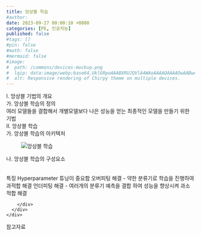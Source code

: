 ```yaml
---
title: 앙상블 학습
#author: 
date: 2023-09-27 00:00:10 +0800
categories: [PE, 인공지능]
published: false
#tags: []
#pin: false
#math: false
#mermaid: false
#image:
#  path: /commons/devices-mockup.png
#  lqip: data:image/webp;base64,UklGRpoAAABXRUJQVlA4WAoAAAAQAAAADwAABwAAQUxQSDIAAAARL0AmbZurmr57yyIiqE8oiG0bejIYEQTgqiDA9vqnsUSI6H+oAERp2HZ65qP/VIAWAFZQOCBCAAAA8AEAnQEqEAAIAAVAfCWkAALp8sF8rgRgAP7o9FDvMCkMde9PK7euH5M1m6VWoDXf2FkP3BqV0ZYbO6NA/VFIAAAA
#  alt: Responsive rendering of Chirpy theme on multiple devices.
---
```


<div class="post-wrap">
  <div class="para">
    <div class="para-title">
      I. 앙상블 기법의 개요
    </div>
    <div class="para-cntnt">
      <div class="para">
        <div class="para-title">
          가. 앙상블 학습의 정의
        </div>
        <div class="para-cntnt">
            여러 모델들을 결합해서 개별모델보다 나은 성능을 얻는 최종적인 모델을 만들기 위한 기법
        </div>
      </div>
    </div>
  </div>
  
  <div class="para">
    <div class="para-title">
      II. 앙상블 학습
    </div>
    <div class="para-cntnt">
      <div class="para">
        <div class="para-title">
          가. 앙상블 학습의 아키텍처
        </div>
        <div class="para-cntnt">
          <figure class="post-figure">
            <img src="/assets/img/posts/앙상블-학습.png" alt="앙상블 학습">
<!--            <figcaption>Source: Unveiling the Metaverse: Exploring Emerging Trends, Multifaceted Perspectives, and Future Challenges</figcaption>-->
          </figure>
        </div>
      </div>
      <div class="para">
        <div class="para-title">
          나. 앙상블 학습의 구성요소
        </div>
        <div class="para-cntnt">
          <table class="post-table">
          </table>
          특징
  Hyperparameter 튜닝이 중요함
  오버피팅 해결 - 약한 분류기로 학습을 진행하여 과적합 해결
  언더피팅 해결 - 여러개의 분류기 예측을 결합 하여 성능을 향상시켜 과소적합 해결

        </div>
      </div>
    </div>
  </div>

  <div class="refr-wrap">
    <div class="refr-title">
        참고자료
    </div>
    <ol class="refr-list">
    <!--    <li>(나현식, 최대선) <a target="_blank" href="https://scienceon.kisti.re.kr/commons/util/originalView.do?cn=JAKO202225948430499&oCn=JAKO202225948430499&dbt=JAKO&journal=NJOU00291864">메타버스 보안 위협 요소 및 대응 방안 검토</a></li>-->
    <!--    <li>(M. Uddin, S. Manickam, H. Ullah, M. Obaidat and A. Dandoush) <a target="_blank" href="https://ieeexplore.ieee.org/abstract/document/10138386">Unveiling the Metaverse: Exploring Emerging Trends, Multifaceted Perspectives, and Future Challenges</a></li>-->
    </ol>
  </div>
</div>
